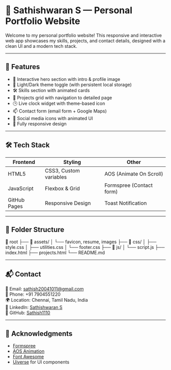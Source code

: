 # 💼 Sathishwaran S — Personal Portfolio Website

Welcome to my personal portfolio website! This responsive and interactive web app showcases my skills, projects, and contact details, designed with a clean UI and a modern tech stack.


---


## 🚀 Features

- 👋 Interactive hero section with intro & profile image
- 🌙 Light/Dark theme toggle (with persistent local storage)
- 🛠️ Skills section with animated cards
- 📁 Projects grid with navigation to detailed page
- 🕒 Live clock widget with theme-based icon
- 📫 Contact form (email form + Google Maps)
- 🔗 Social media icons with animated UI
- 📱 Fully responsive design

---

## 🛠 Tech Stack

| Frontend | Styling | Other |
|----------|---------|-------|
| HTML5    | CSS3, Custom variables | AOS (Animate On Scroll) |
| JavaScript | Flexbox & Grid | Formspree (Contact form) |
| GitHub Pages | Responsive Design | Toast Notification |

---

## 📁 Folder Structure

📂 root
├── 📁 assets/
│ └── favicon, resume, images
├── 📁 css/
│ ├── style.css
│ ├── utilities.css
│ └── footer.css
├── 📁 js/
│ └── script.js
├── index.html
├── projects.html
└── README.md


---


## 📬 Contact

📧 Email: [sathish20041011@gmail.com](mailto:sathish20041011@gmail.com)  
📱 Phone: +91 7904551220  
🌍 Location: Chennai, Tamil Nadu, India  
🔗 LinkedIn: [Sathishwaran S](https://www.linkedin.com/in/sathish-waran-s-165661257/)  
🐙 GitHub: [Sathish1110](https://github.com/Sathish1110)

---

## 🙌 Acknowledgments

- [Formspree](https://formspree.io/)
- [AOS Animation](https://michalsnik.github.io/aos/)
- [Font Awesome](https://fontawesome.com/)
- [Uiverse](https://uiverse.io/) for UI components
